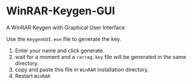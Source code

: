 # WinRAR-Keygen-GUI
A WinRAR Keygen with Graphical User Interface

Use the `KeygenGUI.exe` file to generate the key.

  1. Enter your name and click generate.
  2. wait for a moment and a `rarreg.key` file will be generated in the same directory.
  3. copy and paste this file in `WinRAR` installation directory.
  4. Restart `WinRAR`

